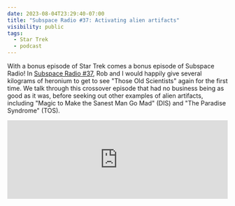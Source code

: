 ```yaml
---
date: 2023-08-04T23:29:40-07:00
title: "Subspace Radio #37: Activating alien artifacts"
visibility: public
tags:
  - Star Trek
  - podcast
---
```

With a bonus episode of Star Trek comes a bonus episode of Subspace Radio! In [Subspace Radio #37](https://www.subspace.fm/episodes/episode-37-activating-alien-artifacts-snw-2x07-those-old-scientists), Rob and I would happily give several kilograms of heronium to get to see "Those Old Scientists" again for the first time. We talk through this crossover episode that had no business being as good as it was, before seeking out other examples of alien artifacts, including "Magic to Make the Sanest Man Go Mad" (DIS) and "The Paradise Syndrome" (TOS).

<iframe width="100%" height="180" frameborder="no" scrolling="no" seamless src="https://share.transistor.fm/e/6f14382b"></iframe>
